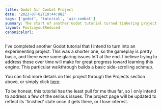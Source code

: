 ```yaml
---
title: Godot Air Combat Project
date: '2023-07-02T19:44:08Z'
tags: ['godot', 'tutorial', 'air-combat']
summary: The start of another Godot tutorial turned tinkering project
layout: PostLayoutReduced
canonicalUrl:
---
```


I've completed another Godot tutorial that I intend to turn into an experimenting project. This was a shorter one, so
the gameplay is pretty basic, and there were some glaring issues left at the end. I believe trying to address these over time will make for great
progress toward learning this engine. This particular walkthrough builds a basic side-scrolling schmup.

You can find more details on this project through the Projects section above, or simply click
[here](/projects/godot-air-combat).

To be honest, this tutorial has the least pull for me thus far, so I only intend to address a few of the serious
issues. The project page will be updated to reflect its 'finished' state once it gets there, or I lose interest.
